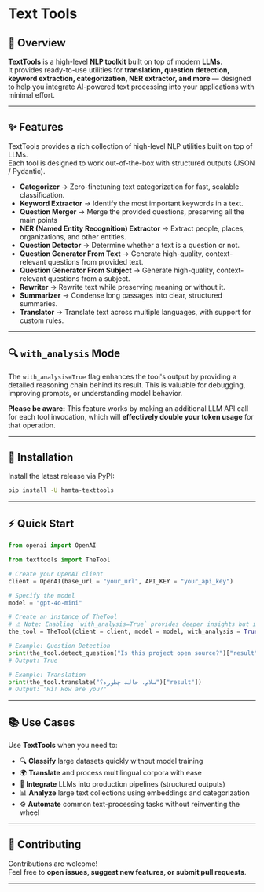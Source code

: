 # Text Tools

## 📌 Overview

**TextTools** is a high-level **NLP toolkit** built on top of modern **LLMs**.  
It provides ready-to-use utilities for **translation, question detection, keyword extraction, categorization, NER extractor, and more** — designed to help you integrate AI-powered text processing into your applications with minimal effort.

---

## ✨ Features

TextTools provides a rich collection of high-level NLP utilities built on top of LLMs.  
Each tool is designed to work out-of-the-box with structured outputs (JSON / Pydantic).

- **Categorizer** → Zero-finetuning text categorization for fast, scalable classification.  
- **Keyword Extractor** → Identify the most important keywords in a text.  
- **Question Merger** → Merge the provided questions, preserving all the main points 
- **NER (Named Entity Recognition) Extractor** → Extract people, places, organizations, and other entities.  
- **Question Detector** → Determine whether a text is a question or not.  
- **Question Generator From Text** → Generate high-quality, context-relevant questions from provided text.
- **Question Generator From Subject** → Generate high-quality, context-relevant questions from a subject.
- **Rewriter** → Rewrite text while preserving meaning or without it.
- **Summarizer** → Condense long passages into clear, structured summaries. 
- **Translator** → Translate text across multiple languages, with support for custom rules.

---

## 🔍 `with_analysis` Mode

The `with_analysis=True` flag enhances the tool's output by providing a detailed reasoning chain behind its result. This is valuable for debugging, improving prompts, or understanding model behavior.

**Please be aware:** This feature works by making an additional LLM API call for each tool invocation, which will **effectively double your token usage** for that operation.

---

## 🚀 Installation

Install the latest release via PyPI:

```bash
pip install -U hamta-texttools
```

---

## ⚡ Quick Start

```python
from openai import OpenAI

from texttools import TheTool

# Create your OpenAI client
client = OpenAI(base_url = "your_url", API_KEY = "your_api_key")

# Specify the model
model = "gpt-4o-mini"

# Create an instance of TheTool
# ⚠️ Note: Enabling `with_analysis=True` provides deeper insights but incurs additional LLM calls and token usage.
the_tool = TheTool(client = client, model = model, with_analysis = True)

# Example: Question Detection
print(the_tool.detect_question("Is this project open source?")["result"])
# Output: True

# Example: Translation
print(the_tool.translate("سلام، حالت چطوره؟")["result"])
# Output: "Hi! How are you?"
```

---

## 📚 Use Cases

Use **TextTools** when you need to:

- 🔍 **Classify** large datasets quickly without model training  
- 🌍 **Translate** and process multilingual corpora with ease  
- 🧩 **Integrate** LLMs into production pipelines (structured outputs)  
- 📊 **Analyze** large text collections using embeddings and categorization  
- ⚙️ **Automate** common text-processing tasks without reinventing the wheel  

---

## 🤝 Contributing

Contributions are welcome!  
Feel free to **open issues, suggest new features, or submit pull requests**.  

---
